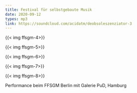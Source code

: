 ```yaml
---
title: Festival für selbstgebaute Musik
date: 2020-09-12
types: mp3
link: https://soundcloud.com/acidatm/deobsoleszenziator-3
---
```

{{< img ffsgm-4>}}

{{< img ffsgm-5>}}

{{< img ffsgm-6>}}

{{< img ffsgm-7>}}

{{< img ffsgm-8>}}
<!--more-->
Performance beim FFSGM Berlin mit Galerie PuD, Hamburg
